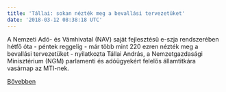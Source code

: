 ```yaml
---
title: 'Tállai: sokan nézték meg a bevallási tervezetüket'
date: '2018-03-12 08:38:18 UTC'
---
```


A Nemzeti Adó- és Vámhivatal (NAV) saját fejlesztésű e-szja rendszerében hétfő óta - péntek reggelig - már több mint 220 ezren nézték meg a bevallási tervezetüket - nyilatkozta Tállai András, a Nemzetgazdasági Minisztérium (NGM) parlamenti és adóügyekért felelős államtitkára vasárnap az MTI-nek.


[Bővebben](http://ift.tt/2p7jS6Z)
